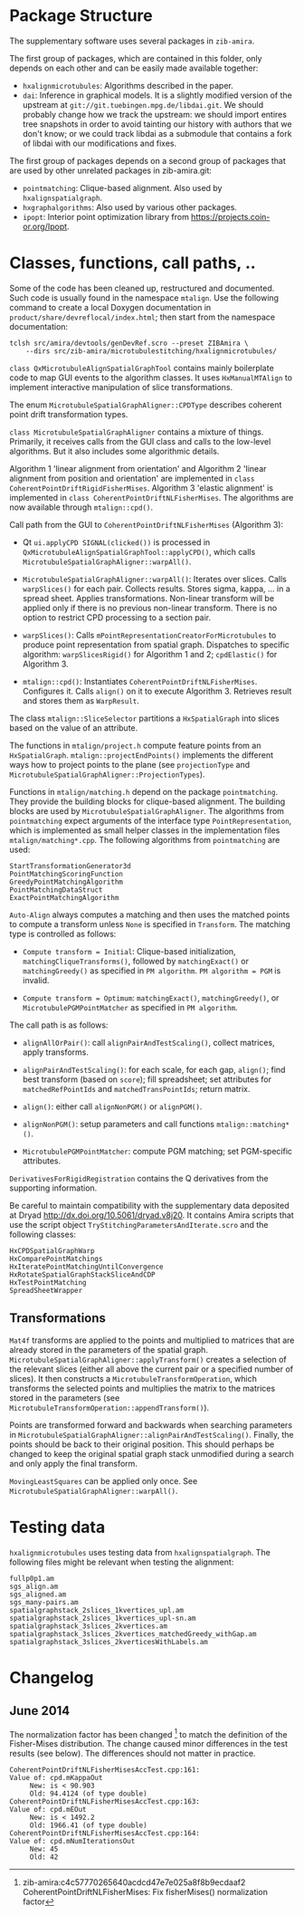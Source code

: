 # Package Structure

The supplementary software uses several packages in `zib-amira`.

The first group of packages, which are contained in this folder, only depends on
each other and can be easily made available together:

 - `hxalignmicrotubules`: Algorithms described in the paper.
 - `dai`: Inference in graphical models.  It is a slightly modified version of
   the upstream at `git://git.tuebingen.mpg.de/libdai.git`.  We should probably
   change how we track the upstream: we should import entires tree snapshots in
   order to avoid tainting our history with authors that we don't know; or we
   could track libdai as a submodule that contains a fork of libdai with our
   modifications and fixes.

The first group of packages depends on a second group of packages that are used
by other unrelated packages in zib-amira.git:

 - `pointmatching`: Clique-based alignment.  Also used by `hxalignspatialgraph`.
 - `hxgraphalgorithms`: Also used by various other packages.
 - `ipopt`: Interior point optimization library from
   <https://projects.coin-or.org/Ipopt>.

# Classes, functions, call paths, ..

Some of the code has been cleaned up, restructured and documented.  Such code is
usually found in the namespace `mtalign`.  Use the following command to create
a local Doxygen documentation in `product/share/devreflocal/index.html`; then
start from the namespace documentation:

    tclsh src/amira/devtools/genDevRef.scro --preset ZIBAmira \
        --dirs src/zib-amira/microtubulestitching/hxalignmicrotubules/

`class QxMicrotubuleAlignSpatialGraphTool` contains mainly boilerplate code to
map GUI events to the algorithm classes.  It uses `HxManualMTAlign` to implement
interactive manipulation of slice transformations.

The enum `MicrotubuleSpatialGraphAligner::CPDType` describes coherent point
drift transformation types.

`class MicrotubuleSpatialGraphAligner` contains a mixture of things.  Primarily,
it receives calls from the GUI class and calls to the low-level algorithms.  But
it also includes some algorithmic details.

Algorithm 1 'linear alignment from orientation' and Algorithm 2 'linear
alignment from position and orientation' are implemented in `class
CoherentPointDriftRigidFisherMises`.  Algorithm 3 'elastic alignment' is
implemented in `class CoherentPointDriftNLFisherMises`.  The algorithms are now
available through `mtalign::cpd()`.

Call path from the GUI to `CoherentPointDriftNLFisherMises` (Algorithm 3):

 - Qt `ui.applyCPD SIGNAL(clicked())` is processed in
   `QxMicrotubuleAlignSpatialGraphTool::applyCPD()`, which calls
   `MicrotubuleSpatialGraphAligner::warpAll()`.

 - `MicrotubuleSpatialGraphAligner::warpAll()`: Iterates over slices.  Calls
   `warpSlices()` for each pair.  Collects results.  Stores sigma, kappa, ... in
   a spread sheet.  Applies transformations.  Non-linear transform will be
   applied only if there is no previous non-linear transform.  There is no
   option to restrict CPD processing to a section pair.

 - `warpSlices()`: Calls `mPointRepresentationCreatorForMicrotubules` to produce
   point representation from spatial graph.  Dispatches to specific algorithm:
   `warpSlicesRigid()` for Algorithm 1 and 2; `cpdElastic()` for Algorithm 3.

 - `mtalign::cpd()`: Instantiates `CoherentPointDriftNLFisherMises`.  Configures
   it.  Calls `align()` on it to execute Algorithm 3.  Retrieves result and
   stores them as `WarpResult`.

The class `mtalign::SliceSelector` partitions a `HxSpatialGraph` into slices
based on the value of an attribute.

The functions in `mtalign/project.h` compute feature points from an
`HxSpatialGraph`.  `mtalign::projectEndPoints()` implements the different ways
how to project points to the plane (see `projectionType` and
`MicrotubuleSpatialGraphAligner::ProjectionTypes`).

Functions in `mtalign/matching.h` depend on the package `pointmatching`.  They
provide the building blocks for clique-based alignment.  The building blocks are
used by `MicrotubuleSpatialGraphAligner`.  The algorithms from `pointmatching`
expect arguments of the interface type `PointRepresentation`, which is
implemented as small helper classes in the implementation files
`mtalign/matching*.cpp`.  The following algorithms from `pointmatching` are
used:

    StartTransformationGenerator3d
    PointMatchingScoringFunction
    GreedyPointMatchingAlgorithm
    PointMatchingDataStruct
    ExactPointMatchingAlgorithm

`Auto-Align` always computes a matching and then uses the matched points to
compute a transform unless `None` is specified in `Transform`.  The matching
type is controlled as follows:

 - `Compute transform = Initial`: Clique-based initialization,
   `matchingCliqueTransforms()`, followed by `matchingExact()` or
   `matchingGreedy()` as specified in `PM algorithm`.   `PM algorithm = PGM` is
   invalid.

 - `Compute transform = Optimum`: `matchingExact()`, `matchingGreedy()`, or
   `MicrotubulePGMPointMatcher` as specified in `PM algorithm`.

The call path is as follows:

 - `alignAllOrPair()`: call `alignPairAndTestScaling()`, collect matrices, apply
   transforms.

 - `alignPairAndTestScaling()`: for each scale, for each gap, `align()`; find
   best transform (based on `score`); fill spreadsheet; set attributes for
   `matchedRefPointIds` and `matchedTransPointIds`; return matrix.

 - `align()`: either call `alignNonPGM()` or `alignPGM()`.

 - `alignNonPGM()`: setup parameters and call functions `mtalign::matching*()`.

 - `MicrotubulePGMPointMatcher`: compute PGM matching; set PGM-specific
   attributes.

`DerivativesForRigidRegistration` contains the Q derivatives from the supporting
information.

Be careful to maintain compatibility with the supplementary data deposited at
Dryad <http://dx.doi.org/10.5061/dryad.v8j20>.  It contains Amira scripts that
use the script object `TryStitchingParametersAndIterate.scro` and the following
classes:

    HxCPDSpatialGraphWarp
    HxComparePointMatchings
    HxIteratePointMatchingUntilConvergence
    HxRotateSpatialGraphStackSliceAndCDP
    HxTestPointMatching
    SpreadSheetWrapper

## Transformations

`Mat4f` transforms are applied to the points and multiplied to matrices that are
already stored in the parameters of the spatial graph.
`MicrotubuleSpatialGraphAligner::applyTransform()` creates a selection of the
relevant slices (either all above the current pair or a specified number of
slices).  It then constructs a `MicrotubuleTransformOperation`, which transforms
the selected points and multiplies the matrix to the matrices stored in the
parameters (see `MicrotubuleTransformOperation::appendTransform()`).

Points are transformed forward and backwards when searching parameters in
`MicrotubuleSpatialGraphAligner::alignPairAndTestScaling()`.  Finally, the
points should be back to their original position.  This should perhaps be
changed to keep the original spatial graph stack unmodified during a search and
only apply the final transform.

`MovingLeastSquares` can be applied only once.  See
`MicrotubuleSpatialGraphAligner::warpAll()`.

# Testing data

`hxalignmicrotubules` uses testing data from `hxalignspatialgraph`.  The
following files might be relevant when testing the alignment:

    fullp0p1.am
    sgs_align.am
    sgs_aligned.am
    sgs_many-pairs.am
    spatialgraphstack_2slices_1kvertices_upl.am
    spatialgraphstack_2slices_1kvertices_upl-sn.am
    spatialgraphstack_3slices_2kvertices.am
    spatialgraphstack_3slices_2kvertices_matchedGreedy_withGap.am
    spatialgraphstack_3slices_2kverticesWithLabels.am

# Changelog

## June 2014

The normalization factor has been changed [^c4c577] to match the definition of
the Fisher-Mises distribution.  The change caused minor differences in the test
results (see below).  The differences should not matter in practice.

    CoherentPointDriftNLFisherMisesAccTest.cpp:161:
    Value of: cpd.mKappaOut
         New: is < 90.903
         Old: 94.4124 (of type double)
    CoherentPointDriftNLFisherMisesAccTest.cpp:163:
    Value of: cpd.mEOut
         New: is < 1492.2
         Old: 1966.41 (of type double)
    CoherentPointDriftNLFisherMisesAccTest.cpp:164:
    Value of: cpd.mNumIterationsOut
         New: 45
         Old: 42

[^c4c577]: zib-amira:c4c57770265640acdcd47e7e025a8f8b9ecdaaf2
    CoherentPointDriftNLFisherMises: Fix fisherMises() normalization factor

